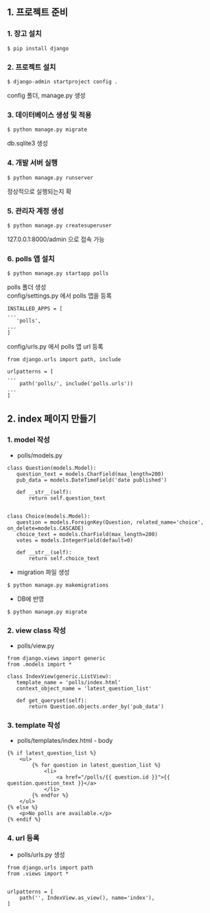  ## 1. 프로젝트 준비
 ### 1. 장고 설치
 ```
 $ pip install django
```
 ### 2. 프로젝트 설치
 ```
 $ django-admin startproject config .
```
 config 폴더, manage.py 생성
 ### 3. 데이터베이스 생성 및 적용
 ```
 $ python manage.py migrate
```
db.sqlite3 생성
 ### 4. 개발 서버 실행
 ```
 $ python manage.py runserver
```
정상적으로 실행되는지 확
 ### 5. 관리자 계정 생성
 ```
 $ python manage.py createsuperuser
```
127.0.0.1:8000/admin 으로 접속 가능
 ### 6. polls 앱 설치
 ```
 $ python manage.py startapp polls
```
 polls 폴더 생성\
 config/settings.py 에서 polls 앱을 등록
 ```buildoutcfg
INSTALLED_APPS = [
...
    'polls',
...
]
```
config/urls.py 에서 polls 앱 url 등록
```buildoutcfg
from django.urls import path, include

urlpatterns = [
...
    path('polls/', include('polls.urls'))
...
]
```
 
 ## 2. index 페이지 만들기
 ### 1. model 작성
 - polls/models.py
 ```
class Question(models.Model):
    question_text = models.CharField(max_length=200)
    pub_data = models.DateTimeField('date published')

    def __str__(self):
        return self.question_text


class Choice(models.Model):
    question = models.ForeignKey(Question, related_name='choice', on_delete=models.CASCADE)
    choice_text = models.CharField(max_length=200)
    votes = models.IntegerField(default=0)

    def __str__(self):
        return self.choice_text
```
- migration 파일 생성
```
$ python manage.py makemigrations
```
- DB에 반영
```
$ python manage.py migrate
```

 ### 2. view class 작성
- polls/view.py
 ```
from django.views import generic
from .models import *

class IndexView(generic.ListView):
    template_name = 'polls/index.html'
    context_object_name = 'latest_question_list'

    def get_queryset(self):
        return Question.objects.order_by('pub_data')
```

### 3. template 작성
- polls/templates/index.html - body
```
{% if latest_question_list %}
    <ul>
        {% for question in latest_question_list %}
            <li>
                <a href="/polls/{{ question.id }}">{{ question.question_text }}</a>
            </li>
        {% endfor %}
    </ul>
{% else %}
    <p>No polls are available.</p>
{% endif %}
```

### 4. url 등록
- polls/urls.py 생성
```
from django.urls import path
from .views import *


urlpatterns = [
    path('', IndexView.as_view(), name='index'),
]
```




 
 